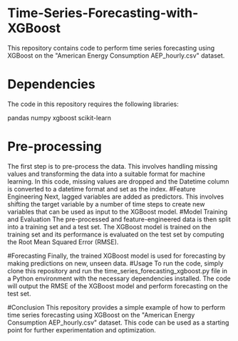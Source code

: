 # Time-Series-Forecasting-with-XGBoost
This repository contains code to perform time series forecasting using XGBoost on the "American Energy Consumption AEP_hourly.csv" dataset.

# Dependencies
The code in this repository requires the following libraries:

pandas
numpy
xgboost
scikit-learn
# Pre-processing
The first step is to pre-process the data. This involves handling missing values and transforming the data into a suitable format for machine learning. In this code, missing values are dropped and the Datetime column is converted to a datetime format and set as the index.
#Feature Engineering
Next, lagged variables are added as predictors. This involves shifting the target variable by a number of time steps to create new variables that can be used as input to the XGBoost model.
#Model Training and Evaluation
The pre-processed and feature-engineered data is then split into a training set and a test set. The XGBoost model is trained on the training set and its performance is evaluated on the test set by computing the Root Mean Squared Error (RMSE).

#Forecasting
Finally, the trained XGBoost model is used for forecasting by making predictions on new, unseen data.
#Usage
To run the code, simply clone this repository and run the time_series_forecasting_xgboost.py file in a Python environment with the necessary dependencies installed. The code will output the RMSE of the XGBoost model and perform forecasting on the test set.

#Conclusion
This repository provides a simple example of how to perform time series forecasting using XGBoost on the "American Energy Consumption AEP_hourly.csv" dataset. This code can be used as a starting point for further experimentation and optimization.
